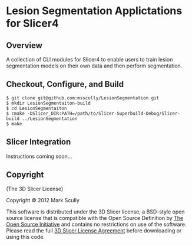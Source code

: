 Lesion Segmentation Applictations for Slicer4
=============================================

Overview
--------

A collection of CLI modules for Slicer4 to enable users to train lesion segmentation models on their own data and then perform segmentation.

Checkout, Configure, and Build
------------------------------
    $ git clone git@github.com:msscully/LesionSegmentation.git
    $ mkdir LesionSegmentaiton-build
    $ cd LesionSegmentaiton
    $ cmake -DSlicer_DIR:PATH=/path/to/Slicer-Superbuild-Debug/Slicer-build ../LesionSegmentation
    $ make

Slicer Integration
------------------
Instructions coming soon...

Copyright
--------
(The 3D Slicer License)

Copyright © 2012 Mark Scully

This software is distributed under the 3D Slicer license, a BSD-style open source license that is compatible with the Open Source Definition by [The Open Source Initiative](http://opensource.org/) and contains no restrictions on use of the software. Please read the full [3D Slicer License Agreement](http://www.slicer.org/pages/LicenseText) before downloading or using this code.
